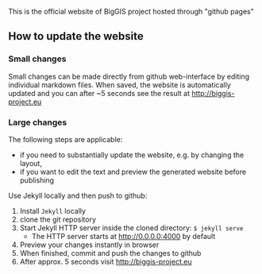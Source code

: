This is the official website of BigGIS project hosted through "github pages"

## How to update the website

### Small changes

Small changes can be made directly from github web-interface by editing individual markdown files.
When saved, the website is automatically updated and you can after ~5 seconds see the result at http://biggis-project.eu

### Large changes

The following steps are applicable:
 - if you need to substantially update the website, e.g. by changing the layout,
 - if you want to edit the text and preview the generated website before publishing

Use Jekyll locally and then push to github:
 1. Install `Jekyll` locally
 2. clone the git repository
 3. Start Jekyll HTTP server inside the cloned directory: `$ jekyll serve`
    - The HTTP server starts at http://0.0.0.0:4000 by default
 4. Preview your changes instantly in browser
 5. When finished, commit and push the changes to github
 6. After approx. 5 seconds visit http://biggis-project.eu

 

